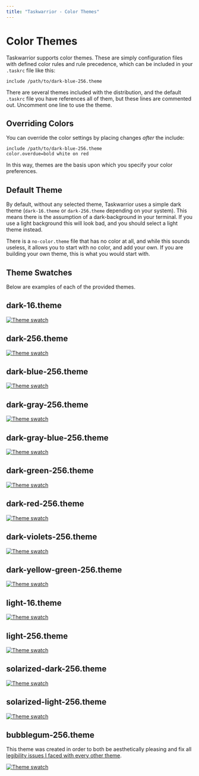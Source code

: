 ```yaml
---
title: "Taskwarrior - Color Themes"
---
```


# Color Themes

Taskwarrior supports color themes.
These are simply configuration files with defined color rules and rule precedence, which can be included in your `.taskrc`
file like this:

    include /path/to/dark-blue-256.theme

There are several themes included with the distribution, and the default
`.taskrc` file you have references all of them, but these lines are commented out.
Uncomment one line to use the theme.

## Overriding Colors

You can override the color settings by placing changes *after* the include:

    include /path/to/dark-blue-256.theme
    color.overdue=bold white on red

In this way, themes are the basis upon which you specify your color preferences.

## Default Theme

By default, without any selected theme, Taskwarrior uses a simple dark theme
(`dark-16.theme` or `dark-256.theme` depending on your system). This means there is the assumption of a dark-background in your terminal.
If you use a light background this will look bad, and you should select a light theme instead.

There is a `no-color.theme` file that has no color at all, and while this sounds useless, it allows you to start with no color, and add your own.
If you are building your own theme, this is what you would start with.

## Theme Swatches

Below are examples of each of the provided themes.

## dark-16.theme

[![Theme swatch](../../images/dark-16.png)](../../images/dark-16.png)

## dark-256.theme

[![Theme swatch](../../images/dark-256.png)](../../images/dark-256.png)

## dark-blue-256.theme

[![Theme swatch](../../images/dark-blue-256.png)](../../images/dark-blue-256.png)

## dark-gray-256.theme

[![Theme swatch](../../images/dark-gray-256.png)](../../images/dark-gray-256.png)

## dark-gray-blue-256.theme

[![Theme swatch](../../images/dark-gray-blue-256.png)](../../images/dark-gray-blue-256.png)

## dark-green-256.theme

[![Theme swatch](../../images/dark-green-256.png)](../../images/dark-green-256.png)

## dark-red-256.theme

[![Theme swatch](../../images/dark-red-256.png)](../../images/dark-red-256.png)

## dark-violets-256.theme

[![Theme swatch](../../images/dark-violets-256.png)](../../images/dark-violets-256.png)

## dark-yellow-green-256.theme

[![Theme swatch](../../images/dark-yellow-green-256.png)](../../images/dark-yellow-green-256.png)

## light-16.theme

[![Theme swatch](../../images/light-16.png)](../../images/light-16.png)

## light-256.theme

[![Theme swatch](../../images/light-256.png)](../../images/light-256.png)

## solarized-dark-256.theme

[![Theme swatch](../../images/solarized-dark-256.png)](../../images/solarized-dark-256.png)

## solarized-light-256.theme

[![Theme swatch](../../images/solarized-light-256.png)](../../images/solarized-light-256.png)

## bubblegum-256.theme

This theme was created in order to both be aesthetically pleasing and fix all [legibility issues I faced with every other theme](https://github.com/GothenburgBitFactory/taskwarrior/issues/3376).

[![Theme swatch](../../images/bubblegum-256.png)](../../images/bubblegum-256.png)